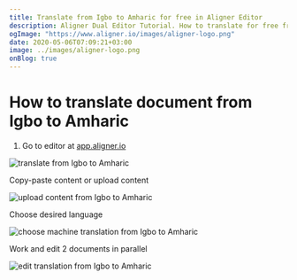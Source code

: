 ```yaml
---
title: Translate from Igbo to Amharic for free in Aligner Editor
description: Aligner Dual Editor Tutorial. How to translate for free from Igbo to Amharic. Aligner is multilingual document management platform. 
ogImage: "https://www.aligner.io/images/aligner-logo.png"
date: 2020-05-06T07:09:21+03:00
image: ../images/aligner-logo.png
onBlog: true
---
```


# How to translate document from Igbo to Amharic

1. Go to editor at [app.aligner.io](https://app.aligner.io "Aligner App web page")

![translate from Igbo to Amharic](../aligner-blank-editor.png "translate from Igbo to Amharic")

Copy-paste content or upload content

![upload content from Igbo to Amharic](../aligner-uploaded-document.png "upload content from Igbo to Amharic")

Choose desired language

![choose machine translation from Igbo to Amharic](../aligner-language-dropdown.png "choose machine translation from Igbo to Amharic")

Work and edit 2 documents in parallel

![edit translation from Igbo to Amharic](../aligner-double-sitded-editor.png "edit translation from Igbo to Amharic")


